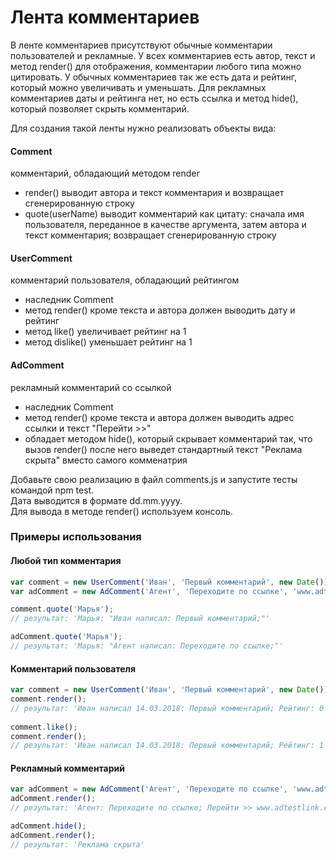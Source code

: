 Лента комментариев
=====================

В ленте комментариев присутствуют обычные комментарии пользователей и рекламные. У всех комментариев есть автор, текст и метод render() для отображения, комментарии любого типа можно цитировать. 
У обычных комментариев так же есть дата и рейтинг, который можно увеличивать и уменьшать.
Для рекламных комментариев даты и рейтинга нет, но есть ссылка и метод hide(), который позволяет скрыть комментарий.

Для создания такой ленты нужно реализовать объекты вида:

#### Comment 
комментарий, обладающий методом render  
* render() выводит автора и текст комментария и возвращает сгенерированную строку
* quote(userName) выводит комментарий как цитату: сначала имя пользователя, переданное в качестве аргумента, затем автора и текст комментария; возвращает сгенерированную строку

#### UserComment
комментарий пользователя, обладающий рейтингом  
* наследник Comment  
* метод render() кроме текста и автора должен выводить дату и рейтинг  
* метод like() увеличивает рейтинг на 1  
* метод dislike() уменьшает рейтинг на 1  

#### AdComment
рекламный комментарий со ссылкой  
* наследник Comment  
* метод render() кроме текста и автора должен выводить адрес ссылки и текст "Перейти >>"  
* обладает методом hide(), который скрывает комментарий так, что вызов render() после него выведет стандартный текст "Реклама скрыта" вместо самого комменатрия  

Добавьте свою реализацию в файл comments.js и запустите тесты командой npm test.  
Дата выводится в формате dd.mm.yyyy.  
Для вывода в методе render() используем консоль.  

### Примеры использования

#### Любой тип комментария
```js
var comment = new UserComment('Иван', 'Первый комментарий', new Date());
var adComment = new AdComment('Агент', 'Переходите по ссылке', 'www.adtestlink.com');  

comment.quote('Марья');
// результат: 'Марья: "Иван написал: Первый комментарий;"'

adComment.quote('Марья');
// результат: 'Марья: "Агент написал: Переходите по ссылке;"'
```

#### Комментарий пользователя
```js
var comment = new UserComment('Иван', 'Первый комментарий', new Date());
comment.render();  
// результат: 'Иван написал 14.03.2018: Первый комментарий; Рейтинг: 0'  
  
comment.like();  
comment.render();  
// результат: 'Иван написал 14.03.2018: Первый комментарий; Рейтинг: 1'  
```

#### Рекламный комментарий
```js
var adComment = new AdComment('Агент', 'Переходите по ссылке', 'www.adtestlink.com');  
adComment.render();
// результат: 'Агент: Переходите по ссылке; Перейти >> www.adtestlink.com'  

adComment.hide();  
adComment.render();  
// результат: 'Реклама скрыта'  
``` 

